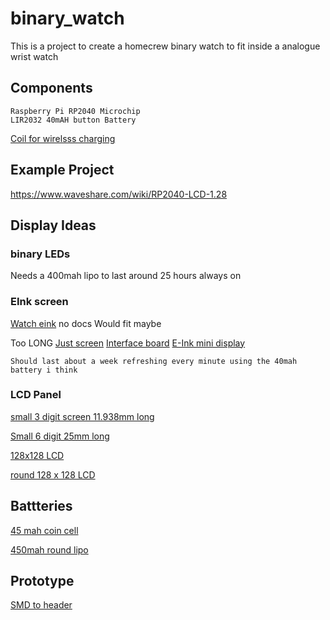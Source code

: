 # binary_watch

This is a project to create a homecrew binary watch to fit inside a analogue wrist watch

## Components
```
Raspberry Pi RP2040 Microchip
LIR2032 40mAH button Battery
```
[Coil for wirelsss charging](https://www.mouser.co.uk/ProductDetail/Wurth-Elektronik/760308101216?qs=16w8nSHsg3uUA0dFoYycuw%3D%3D)


## Example Project

https://www.waveshare.com/wiki/RP2040-LCD-1.28

## Display Ideas

### binary LEDs

Needs a 400mah lipo to last around 25 hours always on

### EInk screen 

[Watch eink](https://www.aliexpress.com/item/1005005791100921.html) no docs
Would fit maybe

Too LONG
[Just screen](https://www.aliexpress.com/item/33044560386.html?spm=a2g0o.productlist.main.37.11d8xICCxICCuu)
[Interface board](https://www.aliexpress.com/item/1005004633084221.html?spm=a2g0o.detail.1000023.1.7d38UkA5UkA5Mj)
[E-Ink mini display](https://www.waveshare.com/1.54inch-e-paper-module.htm)
```
Should last about a week refreshing every minute using the 40mah battery i think
```

### LCD Panel

[small  3 digit screen 11.938mm long](https://www.aliexpress.com/item/1005005194797350.html)

[Small 6 digit 25mm long](https://www.aliexpress.com/item/32324866141.html)

[128x128 LCD](https://www.digikey.co.uk/en/products/detail/sharp-microelectronics/LS013B7DH03/5300387)

[round 128 x 128 LCD](https://uk.farnell.com/midas/mdcog128128b-fptlw/lcd-display-fstn-128-x-128-pixel/dp/3407285)

## Battteries

[45 mah coin cell](https://uk.rs-online.com/web/p/button-batteries/1834291)

[450mah round lipo](https://www.aliexpress.com/item/4000126677395.html)

## Prototype

[SMD to header](https://www.digikey.co.uk/en/products/detail/adafruit-industries-llc/1207/5022796)